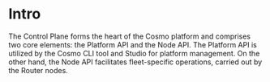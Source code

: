 # Intro

The Control Plane forms the heart of the Cosmo platform and comprises two core elements: the Platform API and the Node API. The Platform API is utilized by the Cosmo CLI tool and Studio for platform management. On the other hand, the Node API facilitates fleet-specific operations, carried out by the Router nodes.
